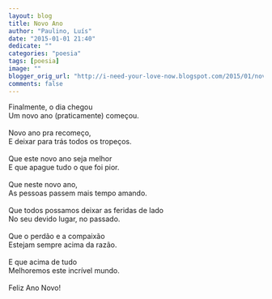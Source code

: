 ```yaml
---
layout: blog
title: Novo Ano
author: "Paulino, Luís"
date: "2015-01-01 21:40"
dedicate: ""
categories: "poesia"
tags: [poesia]
image: ""
blogger_orig_url: "http://i-need-your-love-now.blogspot.com/2015/01/novo-ano.html"
comments: false
---
```


Finalmente, o dia chegou\
Um novo ano (praticamente) começou.\
\
Novo ano pra recomeço,\
E deixar para trás todos os tropeços.\
\
Que este novo ano seja melhor\
E que apague tudo o que foi pior.\
\
Que neste novo ano,\
As pessoas passem mais tempo amando.\
\
Que todos possamos deixar as feridas de lado\
No seu devido lugar, no passado.\
\
Que o perdão e a compaixão\
Estejam sempre acima da razão.\
\
E que acima de tudo\
Melhoremos este incrível mundo.\
\
Feliz Ano Novo!
